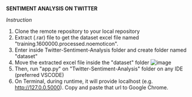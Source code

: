 **SENTIMENT ANALYSIS ON TWITTER**

*Instruction*
1. Clone the remote repository to your local repository
2. Extract (.rar) file to get the dataset excel file named "training.1600000.processed.noemoticon".
3. Enter inside Twitter-Sentiment-Analysis folder and create folder named "dataset"
4. Move the extracted excel file inside the "dataset" folder
   ![image](https://github.com/PeezzaPy/Twitter-Sentiment-Analysis/assets/66209956/44ad6197-edfd-4ab8-b54e-b3bcbc3c7c34)
5. Then, run "app.py" on "Twitter-Sentiment-Analysis" folder on any IDE (preferred VSCODE)
6. On Terminal, during runtime, it will provide localhost (e.g. http://127.0.0.5000). Copy and paste that url to Google Chrome.
